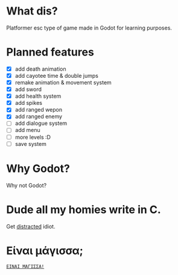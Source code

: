 # What dis?
Platformer esc type of game made in Godot for learning purposes.

# Planned features
- [x] add death animation
- [x] add cayotee time & double jumps
- [x] remake animation & movement system
- [x] add sword
- [x] add health system 
- [x] add spikes
- [x] add ranged wepon
- [x] add ranged enemy
- [ ] add dialogue system
- [ ] add menu
- [ ] more levels :D
- [ ] save system

# Why Godot?
Why not Godot?

# Dude all my homies write in C.
Get [distracted](https://online-go.com/) idiot.

# Είναι μάγισσα;
[`ΕΙΝΑΙ ΜΑΓΙΣΣΑ!`](https://www.youtube.com/watch?v=05ea7ASEIkE)


